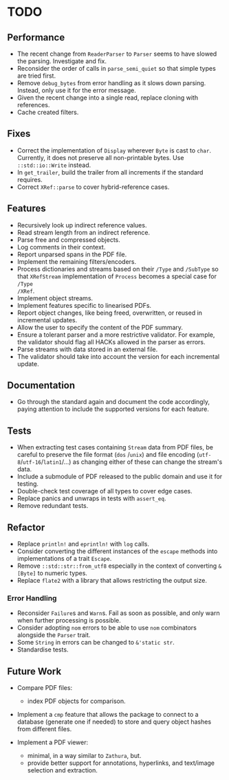 # TODO

## Performance

- The recent change from <code>ReaderParser</code> to <code>Parser</code> seems to have slowed the parsing. Investigate and fix.
- Reconsider the order of calls in <code>parse_semi_quiet</code> so that simple types are tried first.
- Remove <code>debug_bytes</code> from error handling as it slows down parsing. Instead, only use it for the error message.
- Given the recent change into a single read, replace cloning with references.
- Cache created filters.

## Fixes

- Correct the implementation of <code>Display</code> wherever <code>Byte</code> is cast to <code>char</code>. Currently, it does not preserve all non-printable bytes. Use <code>::std::io::Write</code> instead.
- In <code>get_trailer</code>, build the trailer from all increments if the standard requires.
- Correct <code>XRef::parse</code> to cover hybrid-reference cases.

## Features

- Recursively look up indirect reference values.
- Read stream length from an indirect reference.
- Parse free and compressed objects.
- Log comments in their context.
- Report unparsed spans in the PDF file.
- Implement the remaining filters/encoders.
- Process dictionaries and streams based on their <code>/Type</code> and <code>/SubType</code> so that <code>XRefStream</code> implementation of <code>Process</code> becomes a special case for <code>/Type /XRef</code>.
- Implement object streams.
- Implement features specific to linearised PDFs.
- Report object changes, like being freed, overwritten, or reused in incremental updates.
- Allow the user to specify the content of the PDF summary.
- Ensure a tolerant parser and a more restrictive validator. For example, the validator should flag all HACKs allowed in the parser as errors.
- Parse streams with data stored in an external file.
- The validator should take into account the version for each incremental update.

## Documentation

- Go through the standard again and document the code accordingly, paying attention to include the supported versions for each feature.

## Tests

- When extracting test cases containing <code>Stream</code> data from PDF files, be careful to preserve the file format (<code>dos</code> /<code>unix</code>) and file encoding (<code>utf-8</code>/<code>utf-16</code>/<code>latin1</code>/...) as changing either of these can change the stream's data.
- Include a submodule of PDF released to the public domain and use it for testing.
- Double-check test coverage of all types to cover edge cases.
- Replace panics and unwraps in tests with <code>assert_eq</code>.
- Remove redundant tests.

## Refactor

- Replace <code>println!</code> and <code>eprintln!</code> with <code>log</code> calls.
- Consider converting the different instances of the <code>escape</code> methods into implementations of a trait <code>Escape</code>.
- Remove <code>::std::str::from_utf8</code> especially in the context of converting <code>&[Byte]</code> to numeric types.
- Replace <code>flate2</code> with a library that allows restricting the output size.

### Error Handling

- Reconsider <code>Failure</code>s and <code>Warn</code>s. Fail as soon as possible, and only warn when further processing is possible.
- Consider adopting <code>nom</code> errors to be able to use <code>nom</code> combinators alongside the <code>Parser</code> trait.
- Some <code>String</code> in errors can be changed to <code>&'static str</code>.
- Standardise tests.

## Future Work

- Compare PDF files:
    - index PDF objects for comparison.
- Implement a <code>cmp</code> feature that allows the package to connect to a database (generate one if needed) to store and query object hashes from different files.

- Implement a PDF viewer:
    - minimal, in a way similar to <code>Zathura</code>, but.
    - provide better support for annotations, hyperlinks, and text/image selection and extraction.
